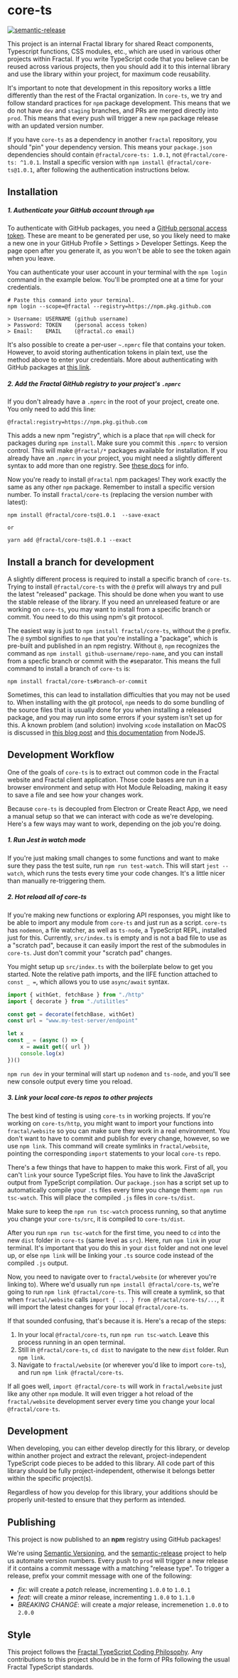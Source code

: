 # core-ts

[![semantic-release](https://img.shields.io/badge/%20%20%F0%9F%93%A6%F0%9F%9A%80-semantic--release-e10079.svg)](https://github.com/semantic-release/semantic-release)

This project is an internal Fractal library for shared React components, Typescript functions, CSS modules, etc., which are used in various other projects within Fractal. If you write TypeScript code that you believe can be reused across various projects, then you should add it to this internal library and use the library within your project, for maximum code reusability.

It's important to note that development in this repository works a little differently than the rest of the Fractal organization. In `core-ts`, we try and follow standard practices for `npm` package development. This means that we do not have `dev` and `staging` branches, and PRs are merged directly into `prod`. This means that every push will trigger a new `npm` package release with an updated version number.

If you have `core-ts` as a dependency in another `fractal` repository, you should "pin" your dependency version. This means your `package.json` dependencies should contain `@fractal/core-ts: 1.0.1`, not `@fractal/core-ts: ^1.0.1`. Install a specific version with `npm install @fractal/core-ts@1.0.1`, after following the authentication instructions below.

## Installation

##### 1. Authenticate your GitHub account through `npm`

To authenticate with GitHub packages, you need a [GitHub personal access token](https://docs.github.com/en/github/authenticating-to-github/creating-a-personal-access-token). These are meant to be generated per use, so you likely need to make a new one in your GitHub Profile > Settings > Developer Settings. Keep the page open after you generate it, as you won't be able to see the token again when you leave.

You can authenticate your user account in your terminal with the `npm login` command in the example below. You'll be prompted one at a time for your credentials.

    # Paste this command into your terminal.
    npm login --scope=@fractal --registry=https://npm.pkg.github.com

    > Username: USERNAME (github username)
    > Password: TOKEN    (personal access token)
    > Email:    EMAIL    (@fractal.co email)

It's also possible to create a per-user `~.npmrc` file that contains your token. However, to avoid storing authentication tokens in plain text, use the method above to enter your credentials. More about authenticating with GitHub packages at [this link](https://docs.github.com/en/packages/guides/configuring-npm-for-use-with-github-packages#authenticating-to-github-packages).

##### 2. Add the Fractal GitHub registry to your project's `.npmrc`

If you don't already have a `.npmrc` in the root of your project, create one. You only need to add this line:

    @fractal:registry=https://npm.pkg.github.com

This adds a new npm "registry", which is a place that `npm` will check for packages during `npm install`. Make sure you commit this `.npmrc` to version control. This will make `@fractal/*` packages available for installation. If you already have an `.npmrc` in your project, you might need a slightly different syntax to add more than one registry. See [these docs](https://docs.github.com/en/packages/guides/configuring-npm-for-use-with-github-packages#publishing-multiple-packages-to-the-same-repository) for info.

Now you're ready to install `@fractal` npm packages! They work exactly the same as any other `npm` package. Remember to install a specific version number. To install `fractal/core-ts` (replacing the version number with latest):

    npm install @fractal/core-ts@1.0.1  --save-exact

    or

    yarn add @fractal/core-ts@1.0.1 --exact

## Install a branch for development

A slightly different process is required to install a specific branch of `core-ts`. Trying to install `@fractal/core-ts` with the `@` prefix will always try and pull the latest "released" package. This should be done when you want to use the stable release of the library. If you need an unreleased feature or are working on `core-ts`, you may want to install from a specific branch or commit. You need to do this using npm's git protocol.

The easiest way is just to `npm install fractal/core-ts`, without the `@` prefix. The `@` symbol signifies to `npm` that you're installing a "package", which is pre-built and published in an npm registry. Without `@`, `npm` recognizes the command as `npm install github-username/repo-name`, and you can install from a specfic branch or commit with the `#`separator. This means the full command to install a branch of `core-ts` is:

```
npm install fractal/core-ts#branch-or-commit
```

Sometimes, this can lead to installation difficulties that you may not be used to. When installing with the git protocol, `npm` needs to do some bundling of the source files that is usually done for you when installing a released package, and you may run into some errors if your system isn't set up for this. A known problem (and solution) involving `xcode` installation on MacOS is discussed in [this blog post](https://medium.com/@mrjohnkilonzi/how-to-resolve-no-xcode-or-clt-version-detected-d0cf2b10a750) and [this documentation](https://github.com/nodejs/node-gyp/blob/master/macOS_Catalina.md) from NodeJS.

## Development Workflow

One of the goals of `core-ts` is to extract out common code in the Fractal website and Fractal client application. Those code bases are run in a browser environment and setup with Hot Module Reloading, making it easy to save a file and see how your changes work.

Because `core-ts` is decoupled from Electron or Create React App, we need a manual setup so that we can interact with code as we're developing. Here's a few ways may want to work, depending on the job you're doing.

##### 1. Run Jest in watch mode

If you're just making small changes to some functions and want to make sure they pass the test suite, run `npm run test-watch`. This will start `jest --watch`, which runs the tests every time your code changes. It's a little nicer than manually re-triggering them.

##### 2. Hot reload all of core-ts

If you're making new functions or exploring API responses, you might like to be able to import any module from `core-ts` and just run as a script. `core-ts` has `nodemon`, a file watcher, as well as `ts-node`, a TypeScript REPL, installed just for this. Currently, `src/index.ts` is empty and is not a bad file to use as a "scratch pad", because it can easily import the rest of the submodules in `core-ts`. Just don't commit your "scratch pad" changes.

You might setup up `src/index.ts` with the boilerplate below to get you started. Note the relative path imports, and the IIFE function attached to `const _ =`, which allows you to use `async/await` syntax.

```js
import { withGet, fetchBase } from "./http"
import { decorate } from "./utilitles"

const get = decorate(fetchBase, withGet)
const url = "www.my-test-server/endpoint"

let x
const _ = (async () => {
    x = await get({ url })
    console.log(x)
})()
```

`npm run dev` in your terminal will start up `nodemon` and `ts-node`, and you'll see new console output every time you reload.

##### 3. Link your local core-ts repos to other projects

The best kind of testing is using `core-ts` in working projects. If you're working on `core-ts/http`, you might want to import your functions into `fractal/website` so you can make sure they work in a real environment. You don't want to have to commit and publish for every change, however, so we use `npm link`. This command will create symlinks in `fractal/website`, pointing the corresponding `import` statements to your local `core-ts` repo.

There's a few things that have to happen to make this work. First of all, you can't `link` your source TypeScript files. You have to link the JavaScript output from TypeScript compilation. Our `package.json` has a script set up to automatically compile your `.ts` files every time you change them: `npm run tsc-watch`. This will place the compiled `.js` files in `core-ts/dist`.

Make sure to keep the `npm run tsc-watch` process running, so that anytime you change your `core-ts/src`, it is compiled to `core-ts/dist`.

After you run `npm run tsc-watch` for the first time, you need to `cd` into the new `dist` folder in `core-ts` (same level as `src`). Here, run `npm link` in your terminal. It's important that you do this in your `dist` folder and not one level up, or else `npm link` will be linking your `.ts` source code instead of the compiled `.js` output.

Now, you need to navigate over to `fractal/website` (or wherever you're linking to). Where we'd usually run `npm install @fractal/core-ts`, we're going to run `npm link @fractal/core-ts`. This will create a symlink, so that when `fractal/website` calls `import { ... } from @fractal/core-ts/...`, it will import the latest changes for your local `@fractal/core-ts`.

If that sounded confusing, that's because it is. Here's a recap of the steps:

1. In your local `@fractal/core-ts`, run `npm run tsc-watch`. Leave this process running in an open terminal.
2. Still in `@fractal/core-ts`, `cd dist` to navigate to the new `dist` folder. Run `npm link`.
3. Navigate to `fractal/website` (or wherever you'd like to import `core-ts`), and run `npm link @fractal/core-ts`.

If all goes well, `import @fractal/core-ts` will work in `fractal/website` just like any other `npm` module. It will even trigger a hot reload of the `fractal/website` development server every time you change your local `@fractal/core-ts`.

## Development

When developing, you can either develop directly for this library, or develop within another project and extract the relevant, project-independent TypeScript code pieces to be added to this library. All code part of this library should be fully project-independent, otherwise it belongs better within the specific project(s).

Regardless of how you develop for this library, your additions should be properly unit-tested to ensure that they perform as intended.

## Publishing

This project is now published to an **npm** registry using GitHub packages!

We're using [Semantic Versioning](https://semver.org), and the [semantic-release](https://github.com/semantic-release) project to help us automate version numbers. Every push to `prod` will trigger a new release if it contains a commit message with a matching "release type". To trigger a release, prefix your commit message with one of the following:

-   _fix:_ will create a _patch_ release, incrementing `1.0.0` to `1.0.1`
-   _feat:_ will create a _minor_ release, incrementing `1.0.0` to `1.1.0`
-   _BREAKING CHANGE_: will create a _major_ release, incremenetion `1.0.0` to `2.0.0`

## Style

This project follows the [Fractal TypeScript Coding Philosophy](https://www.notion.so/tryfractal/Typescript-Coding-Philosophy-984288f157fa47f7894c886c6a95e289). Any contributions to this project should be in the form of PRs following the usual Fractal TypeScript standards.
